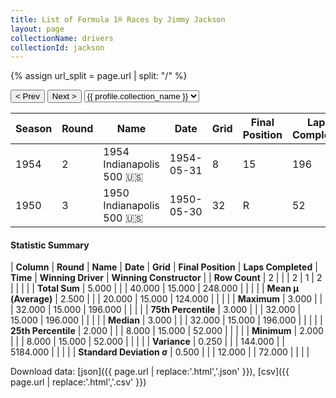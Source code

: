 ```yaml
---
title: List of Formula 1® Races by Jimmy Jackson
layout: page
collectionName: drivers
collectionId: jackson
---
```


{% assign url_split = page.url | split: "/" %}
<div id="collection-navigation">
<button onclick="selector.options[selector.selectedIndex-1].value && (window.location = selector.options[selector.selectedIndex-1].value);">&lt; Prev</button>
<button onclick="selector.options[selector.selectedIndex+1].value && (window.location = selector.options[selector.selectedIndex+1].value);">Next &gt;</button>
<select id="selector" onchange="this.options[this.selectedIndex].value && (window.location = this.options[this.selectedIndex].value);">
  {% for collectionId in site.data[page.collectionName].refs %}
    {% if collectionId == page.collectionId %}
      {% assign selected = "selected" %}
    {% else %}
      {% assign selected = "" %}
    {% endif %}
    {% assign profile = site.data[page.collectionName][collectionId].profile %}
    <option value="/f1/{{ page.collectionName }}/{{ collectionId }}/{{ url_split[4] }}" {{ selected }}>{{ profile.collection_name }}</option>
  {% endfor %}
</select>
</div>

| Season | Round | Name | Date | Grid | Final Position | Laps Completed | Time | Winning Driver | Winning Constructor |
|--|--|--|--|--|--|--|--|--|--|
| 1954 | 2 | 1954 Indianapolis 500 🇺🇸 | 1954-05-31 | 8 | 15 | 196 |   | Bill Vukovich 🇺🇸 | Kurtis Kraft 🇺🇸 |
| 1950 | 3 | 1950 Indianapolis 500 🇺🇸 | 1950-05-30 | 32 | R | 52 |   | Johnnie Parsons 🇺🇸 | Kurtis Kraft 🇺🇸 |

#### Statistic Summary

| **Column** | **Round** | **Name** | **Date** | **Grid** | **Final Position** | **Laps Completed** | **Time** | **Winning Driver** | **Winning Constructor** |
| **Row Count** | 2 |  |  | 2 | 1 | 2 |  |  |  |
| **Total Sum** | 5.000 |  |  | 40.000 | 15.000 | 248.000 |  |  |  |
| **Mean μ (Average)** | 2.500 |  |  | 20.000 | 15.000 | 124.000 |  |  |  |
| **Maximum** | 3.000 |  |  | 32.000 | 15.000 | 196.000 |  |  |  |
| **75th Percentile** | 3.000 |  |  | 32.000 | 15.000 | 196.000 |  |  |  |
| **Median** | 3.000 |  |  | 32.000 | 15.000 | 196.000 |  |  |  |
| **25th Percentile** | 2.000 |  |  | 8.000 | 15.000 | 52.000 |  |  |  |
| **Minimum** | 2.000 |  |  | 8.000 | 15.000 | 52.000 |  |  |  |
| **Variance** | 0.250 |  |  | 144.000 |  | 5184.000 |  |  |  |
| **Standard Deviation σ** | 0.500 |  |  | 12.000 |  | 72.000 |  |  |  |

Download data: [json]({{ page.url | replace:'.html','.json' }}), [csv]({{ page.url | replace:'.html','.csv' }})

